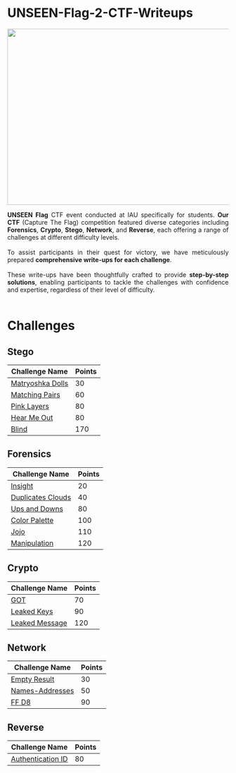 # UNSEEN-Flag-2-CTF-Writeups
<p align="center">
<img src="https://github.com/mtalbugaey/UNSEEN-Flag-2-CTF-Writeups/assets/126514202/9e238826-eb47-422c-af68-1d11571ac763" width="600" height="400">
</p>

<p align="justify">
<b>UNSEEN Flag</b> CTF event conducted at IAU specifically for students. <b>Our CTF</b> (Capture The Flag) competition featured diverse categories including <b>Forensics</b>, <b>Crypto</b>, <b>Stego</b>, <b>Network</b>, and <b>Reverse</b>, each offering a range of challenges at different difficulty levels. 
<br>
<br>
To assist participants in their quest for victory, we have meticulously prepared <b>comprehensive write-ups for each challenge</b>. 
<br>
<br>
These write-ups have been thoughtfully crafted to provide <b>step-by-step solutions</b>, enabling participants to tackle the challenges with confidence and expertise, regardless of their level of difficulty.
<br>
<br>
</p>

# Challenges
## Stego
| Challenge Name  | Points  |
|-----------------|---------|
| [Matryoshka Dolls](Stego/MatryoshkaDolls/MatryoshkaDolls.md)             | 30  |
| [Matching Pairs](Stego/MatchingPairs/MatchingPairs.md)                   | 60  |
| [Pink Layers](Stego/PinkLayers/PinkLayers.md)                            | 80  |
| [Hear Me Out](Stego/HearMeOut/HearMeOut.md)                              | 80  |
| [Blind](Stego/Blind/Blind.md)                                            | 170 |

## Forensics
| Challenge Name  | Points  |
|-----------------|---------|
| [Insight](Forensics/Insight/Insight.md)                                 | 20  |
| [Duplicates Clouds](Forensics/DuplicatesClouds/DuplicatesClouds.md)     | 40  |
| [Ups and Downs](Forensics/Ups_and_Downs/Ups_and_Downs.md)               | 80  |
| [Color Palette](Forensics/ColorPalette/ColorPalette.md)                 | 100 |
| [Jojo](Forensics/Jojo/Jojo.md)                                          | 110 |
| [Manipulation](Forensics/Manipulation/Manipulation.md)                  | 120 |

## Crypto
| Challenge Name  | Points  |
|-----------------|---------|
| [GOT](Crypto/GOT/GOT.md)                                               | 70  |
| [Leaked Keys](Crypto/LeakedKeys/LeakedKeys.md)                         | 90  |
| [Leaked Message](Crypto/LeakedMessag/LeakedMessag.md)                  | 120 |

## Network
| Challenge Name  | Points  |
|-----------------|---------|
| [Empty Result](Network/EmptyResult/EmptyResult.md)                     | 30  |
| [Names-Addresses](Network/Names_Addresses/Names_Addresses.md)          | 50  |
| [FF D8](Network/FF_D8/FF_D8.md)                                        | 90  |
## Reverse
| Challenge Name  | Points  |
|-----------------|---------|
| [Authentication ID](Reverse/AuthenticationID/AuthenticationID.md)      | 80  | 


